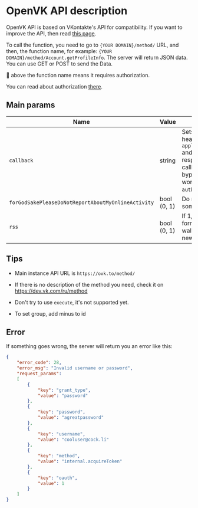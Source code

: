 # OpenVK API description

OpenVK API is based on VKontakte's API for compatibility. If you want to improve the API, then read [this page](https://github.com/openvk/openvk/blob/master/VKAPI/README.md).

To call the function, you need to go to `{YOUR DOMAIN}/method/` URL, and then, the function name, for example: `{YOUR DOMAIN}/method/Account.getProfileInfo`. The server will return JSON data. You can use GET or POST to send the Data.

🔰 above the function name means it requires authorization.

You can read about authorization [there](authorization.md).

## Main params

|Name|Value|Description|
|--|--|--|
|`callback`|string|Sets `Content-Type` header to `application/javascript` and wraps json response into function call. This will allow to bypass CORS limits. Not working with `auth_mechanism`=`roaming`.|
|`forGodSakePleaseDoNotReportAboutMyOnlineActivity`|bool (0, 1)|Do not calls online on some methods|
|`rss`|bool (0, 1)|If 1, returns data in RSS format (works only with wall.get and newsfeed.getGlobal)|

## Tips

- Main instance API URL is `https://ovk.to/method/`

- If there is no description of the method you need, check it on https://dev.vk.com/ru/method

- Don't try to use `execute`, it's not supported yet.

- To set group, add minus to id

## Error

If something goes wrong, the server will return you an error like this:

```json
{
    "error_code": 28,
    "error_msg": "Invalid username or password",
    "request_params":
    [
        {
            "key": "grant_type",
            "value": "password"
        },
        {
            "key": "password",
            "value": "agreatpassword"
        },
        {
            "key": "username",
            "value": "cooluser@cock.li"
        },
        {
            "key": "method",
            "value": "internal.acquireToken"
        },
        {
            "key": "oauth",
            "value": 1
        }
    ]
}
```
